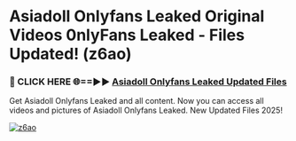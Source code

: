 # Asiadoll Onlyfans Leaked Original Videos 0nlyFans Leaked - Files Updated! (z6ao)

<h3>🔴 CLICK HERE 🌐==►► <a href="https://tinyurl.com/x26r9saj" rel="nofollow">Asiadoll Onlyfans Leaked Updated Files</a></h3>

Get Asiadoll Onlyfans Leaked and all content. Now you can access all videos and pictures of Asiadoll Onlyfans Leaked. New Updated Files 2025!

[![z6ao](https://i.imgur.com/LkgZPqh.gif)](https://tinyurl.com/x26r9saj)
